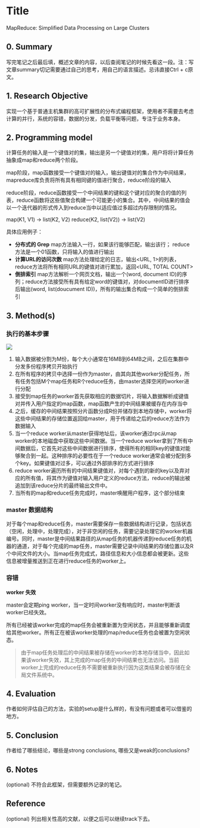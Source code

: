 <!--
 * @Author: sunchao wang
 * @Date: 2021-01-16 20:33:02
 * @LastEditTime: 2021-01-22 21:06:46
 * @LastEditors: Please set LastEditors
 * @Description: In User Settings Edit
 * @FilePath: /note_md/papers/2004-jeffrey-mapreduce.md
-->


# Title

MapReduce: Simpliﬁed Data Processing on Large Clusters


## 0. Summary

写完笔记之后最后填，概述文章的内容，以后查阅笔记的时候先看这一段。注：写文章summary切记需要通过自己的思考，用自己的语言描述。忌讳直接Ctrl + c原文。



## 1. Research Objective

实现一个基于普通主机集群的高可扩展性的分布式编程框架，使用者不需要去考虑计算的并行，系统的容错，数据的分发，负载平衡等问题，专注于业务本身。


## 2. Programming model
计算任务的输入是一个键值对的集，输出是另一个键值对的集，用户将将计算任务抽象成map和reduce两个阶段。

map阶段，map函数接受一个键值对的输入，输出键值对的集合作为中间结果，mapreduce库负责将所有具有相同键的值进行聚合，reduce阶段的输入

reduce阶段，reduce函数接受一个中间结果的键和这个键对应的聚合的值的列表，reduce函数将这些值聚合构建一个可能更小的集合。其中，中间结果的值会以一个迭代器的形式传入到reduce当中以适应值过多超过内存限制的情况。

map(K1, V1) -> list(K2, V2)
reduce(K2, list(V2)) -> list(V2)

具体应用例子：

- **分布式的 Grep** map方法输入一行，如果该行能够匹配，输出该行； reduce方法是一个01函数，只将输入的值进行输出
- **计算URL的访问次数** map方法处理给定的日志，输出\<URL, 1\>的列表，reduce方法将所有相同URL的键值对进行累加，返回\<URL, TOTAL COUNT\>
- **倒排索引** map方法解析一个网页文档，输出一个(word, document ID)的序列；reduce方法接受所有具有给定word的键值对，对documentID进行排序后输出(word, list(doucument ID))，所有的输出集合构成一个简单的倒排索引

## 3. Method(s)

### 执行的基本步骤

![](../pictures/papers/mapreduce/2020-09-20%2019-48-46%20的屏幕截图.png)

1. 输入数据被分割为M份，每个大小通常在16MB到64MB之间，之后在集群中分发多份程序拷贝开始执行
2. 在所有程序的拷贝中选择一份作为master，由其向其他worker分配任务，所有任务包括M个map任务和R个reduce任务，由master选择空闲的worker进行分配
3. 接受到map任务的worker首先获取相应的数据切片，将输入数据解析成键值对并传入用户指定的map函数，map函数产生的中间结果被缓存在内存当中
4. 之后，缓存的中间结果按照分片函数分成R份并储存到本地存储中，worker将这些中间结果的存储位置返回给master，用于传递给之后的reduce方法作为数据输入
5. 当一个reduce worker从master获得地址后，该worker通过rpc从map worker的本地磁盘中获取这些中间数据。当一个reduce worker拿到了所有中间数据后，它首先对这些中间数据进行排序，使得所有的相同key的键值对能够聚合到一起。这种排序的必要性在于一个reduce worker通常会被分配到多个key。如果键值对过多，可以通过外部排序的方式进行排序
6. reduce worker遍历所有的中间结果键值对，对每个遇到的新的key以及弃对应的所有值，将其作为键值对输入用户定义的reduce方法，reduce的输出被追加到该reduce分片的最终输出文件中。
7. 当所有的map和reduce任务完成时，master唤醒用户程序，这个部分结束

### master 数据结构
对于每个map和reduce任务，master需要保存一些数据结构进行记录，包括状态（空闲，处理中，处理完成），对于非空闲的任务，需要记录处理它的worker机器编号。同时，master是中间结果路径的从map任务的机器传递到reduce任务的机器的通道，对于每个完成的map任务，master需要记录中间结果的存储位置以及R个中间文件的大小。当map任务完成式，路径信息和大小信息都会被更新。这些信息被增量推送到正在进行reduce任务的worker上。

### 容错

**worker 失效**

master会定期ping worker，当一定时间worker没有响应时，master判断该worker已经失效。

所有已经被该worker完成的map任务会被重新置为空闲状态，并且能够重新调度给其他worker。所有正在被该worker处理的map/reduce任务也会被置为空闲状态。

> 由于map任务处理后的中间结果被存储在worker的本地存储当中，因此如果该worker失效，其上完成的map任务的中间结果也无法访问。当前worker上完成的reduce任务不需要被重新执行因为这类结果会被存储在全局文件系统中。


## 4. Evaluation

作者如何评估自己的方法，实验的setup是什么样的，有没有问题或者可以借鉴的地方。



## 5. Conclusion

作者给了哪些结论，哪些是strong conclusions, 哪些又是weak的conclusions?



## 6. Notes

(optional) 不符合此框架，但需要额外记录的笔记。



## Reference

(optional) 列出相关性高的文献，以便之后可以继续track下去。

